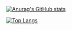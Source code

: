 [![Anurag's GitHub stats](https://github-readme-stats.vercel.app/api?username=ankushthakur08&show_icons=true&theme=radical)](https://github.com/anuraghazra/github-readme-stats)

[![Top Langs](https://github-readme-stats.vercel.app/api/top-langs/?username=ankushthakur08&langs_count=8)](https://github.com/anuraghazra/github-readme-stats)

